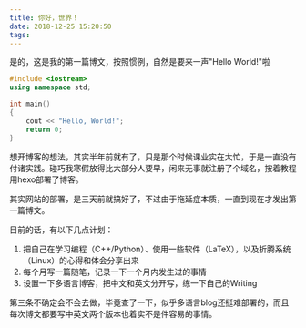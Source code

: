 ```yaml
---
title: 你好，世界！
date: 2018-12-25 15:20:50
tags:
---
```


是的，这是我的第一篇博文，按照惯例，自然是要来一声"Hello World!"啦

```c++
#include <iostream>
using namespace std;

int main() 
{
    cout << "Hello, World!";
    return 0;
}
```

想开博客的想法，其实半年前就有了，只是那个时候课业实在太忙，于是一直没有付诸实践。碰巧我寒假放得比大部分人要早，闲来无事就注册了个域名，按着教程用hexo部署了博客。

其实网站的部署，是三天前就搞好了，不过由于拖延症本质，一直到现在才发出第一篇博文。

目前的话，有以下几点计划：

1. 把自己在学习编程（C++/Python）、使用一些软件（LaTeX），以及折腾系统（Linux）的心得和体会分享出来
2. 每个月写一篇随笔，记录一下一个月内发生过的事情
3. 设置一下多语言博客，把中文和英文分开写，练一下自己的Writing

第三条不确定会不会去做，毕竟查了一下，似乎多语言blog还挺难部署的，而且每次博文都要写中英文两个版本也着实不是件容易的事情。